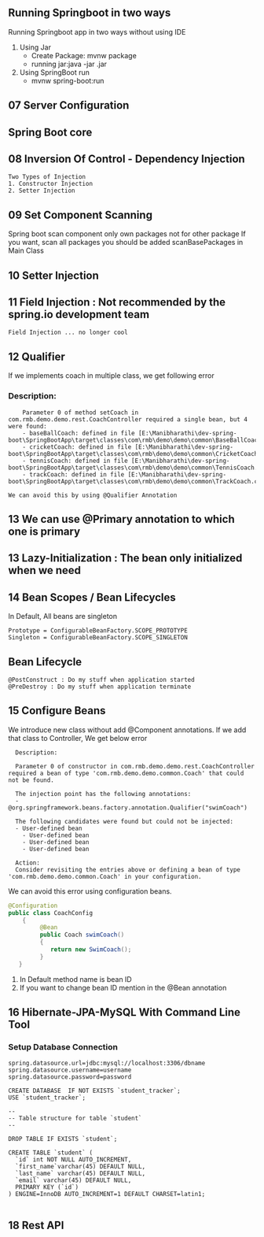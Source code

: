 ## Running Springboot in two ways
Running Springboot app in two ways without using IDE
1. Using Jar
    - Create Package: mvnw package
    - running jar:java -jar .jar
2. Using SpringBoot run
    - mvnw spring-boot:run

## 07 Server Configuration
## Spring Boot core
## 08 Inversion Of Control - Dependency Injection
    Two Types of Injection
    1. Constructor Injection
    2. Setter Injection

## 09 Set Component Scanning
Spring boot scan component only own packages not for other package
If you want, scan all packages you should be added scanBasePackages in Main Class

## 10 Setter Injection

## 11 Field Injection : Not recommended by the spring.io development team
    Field Injection ... no longer cool

## 12 Qualifier

If we implements coach in multiple class, we get following error

### Description:
```
    Parameter 0 of method setCoach in com.rmb.demo.demo.rest.CoachController required a single bean, but 4 were found:
	- baseBallCoach: defined in file [E:\Manibharathi\dev-spring-boot\SpringBootApp\target\classes\com\rmb\demo\demo\common\BaseBallCoach.class]
	- cricketCoach: defined in file [E:\Manibharathi\dev-spring-boot\SpringBootApp\target\classes\com\rmb\demo\demo\common\CricketCoach.class]
	- tennisCoach: defined in file [E:\Manibharathi\dev-spring-boot\SpringBootApp\target\classes\com\rmb\demo\demo\common\TennisCoach.class]
	- trackCoach: defined in file [E:\Manibharathi\dev-spring-boot\SpringBootApp\target\classes\com\rmb\demo\demo\common\TrackCoach.class]
```
    We can avoid this by using @Qualifier Annotation

## 13 We can use @Primary annotation to which one is primary

## 13 Lazy-Initialization : The bean only initialized when we need

## 14 Bean Scopes / Bean Lifecycles

In Default, All beans are singleton

    Prototype = ConfigurableBeanFactory.SCOPE_PROTOTYPE
    Singleton = ConfigurableBeanFactory.SCOPE_SINGLETON

## Bean Lifecycle 
    @PostConstruct : Do my stuff when application started
    @PreDestroy : Do my stuff when application terminate

## 15 Configure Beans

We introduce new class without add @Component annotations.
If we add that class to Controller, We get below error

      Description:

      Parameter 0 of constructor in com.rmb.demo.demo.rest.CoachController required a bean of type 'com.rmb.demo.demo.common.Coach' that could not be found.

      The injection point has the following annotations:
      - @org.springframework.beans.factory.annotation.Qualifier("swimCoach")

      The following candidates were found but could not be injected:
      - User-defined bean
        - User-defined bean
        - User-defined bean
        - User-defined bean

      Action:
      Consider revisiting the entries above or defining a bean of type 'com.rmb.demo.demo.common.Coach' in your configuration.

We can avoid this error using configuration beans.

```java
@Configuration
public class CoachConfig 
    {
         @Bean
         public Coach swimCoach()
         {
            return new SwimCoach();
         }
   }
```
   1. In Default method name is bean ID
   2. If you want to change bean ID mention in the @Bean annotation

## 16 Hibernate-JPA-MySQL With Command Line Tool
### Setup Database Connection
```property
spring.datasource.url=jdbc:mysql://localhost:3306/dbname
spring.datasource.username=username
spring.datasource.password=password
```

```Table
CREATE DATABASE  IF NOT EXISTS `student_tracker`;
USE `student_tracker`;

--
-- Table structure for table `student`
--

DROP TABLE IF EXISTS `student`;

CREATE TABLE `student` (
  `id` int NOT NULL AUTO_INCREMENT,
  `first_name`varchar(45) DEFAULT NULL,
  `last_name` varchar(45) DEFAULT NULL,
  `email` varchar(45) DEFAULT NULL,
  PRIMARY KEY (`id`)
) ENGINE=InnoDB AUTO_INCREMENT=1 DEFAULT CHARSET=latin1;


```

## 18 Rest API
